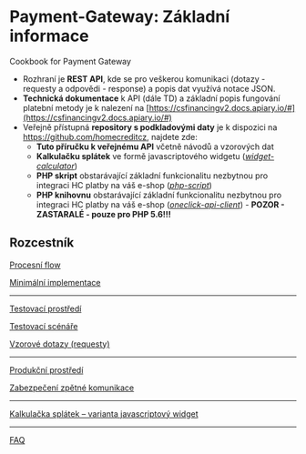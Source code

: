 # Payment-Gateway: Základní informace
Cookbook for Payment Gateway

- Rozhraní je **REST API**, kde se pro veškerou komunikaci (dotazy - requesty a odpovědi - response) a popis dat využívá notace JSON.
- **Technická dokumentace** k API (dále TD) a základní popis fungování platební metody je k nalezení na [https://csfinancingv2.docs.apiary.io/#](https://csfinancingv2.docs.apiary.io/#)
- Veřejně přístupná **repository s podkladovými daty** je k dispozici na https://github.com/homecreditcz, najdete zde:
  - **Tuto příručku k veřejnému API** včetně návodů a vzorových dat
  - **Kalkulačku splátek** ve formě javascriptového widgetu ([*widget-calculator*](https://github.com/homecreditcz/widget-calculator))
  - **PHP skript** obstarávající základní funkcionalitu nezbytnou pro integraci HC platby na váš e-shop ([*php-script*](https://github.com/homecreditcz/php-script))
  - **PHP knihovnu** obstarávající základní funkcionalitu nezbytnou pro integraci HC platby na váš e-shop ([*oneclick-api-client*](https://github.com/homecreditcz/oneclick-api-client)) - **POZOR - ZASTARALÉ - pouze pro PHP 5.6!!!**


## Rozcestník

[Procesní flow](https://github.com/homecreditcz/Payment-Gateway/wiki/Procesn%C3%AD-flow-n%C3%A1kupu)

[Minimální implementace](https://github.com/homecreditcz/Payment-Gateway/wiki/Minim%C3%A1ln%C3%AD-implementace)

- - - - - - - - - - - - - - - - - - - - - - - - - - - - - - - - - - - - - - - - - - - - - - - - - - - - - - - -

[Testovací prostředí](https://github.com/homecreditcz/Payment-Gateway/wiki/Testovac%C3%AD-prost%C5%99ed%C3%AD)

[Testovací scénáře](https://github.com/homecreditcz/Payment-Gateway/wiki/Testovac%C3%AD-sc%C3%A9n%C3%A1%C5%99e)

[Vzorové dotazy (requesty)](https://github.com/homecreditcz/Payment-Gateway/wiki/Vzorov%C3%A9-dotazy-(requesty))

- - - - - - - - - - - - - - - - - - - - - - - - - - - - - - - - - - - - - - - - - - - - - - - - - - - - - - - -

[Produkční prostředí](https://github.com/homecreditcz/Payment-Gateway/wiki/Produk%C4%8Dn%C3%AD-prost%C5%99ed%C3%AD)

[Zabezpečení zpětné komunikace](https://github.com/homecreditcz/Payment-Gateway/wiki/Zabezpe%C4%8Den%C3%AD-zp%C4%9Btn%C3%A9-komunikace)

- - - - - - - - - - - - - - - - - - - - - - - - - - - - - - - - - - - - - - - - - - - - - - - - - - - - - - - -

[Kalkulačka splátek – varianta javascriptový widget](https://github.com/homecreditcz/widget-calculator)

- - - - - - - - - - - - - - - - - - - - - - - - - - - - - - - - - - - - - - - - - - - - - - - - - - - - - - - -

[FAQ](https://github.com/homecreditcz/Payment-Gateway/wiki/FAQ)
